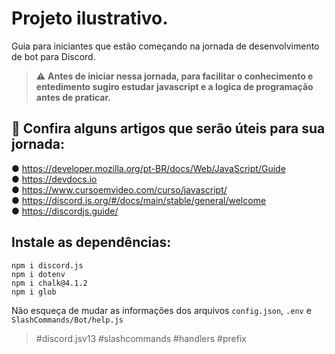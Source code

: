 # Projeto ilustrativo.
Guia para iniciantes que estão começando na jornada de desenvolvimento de bot para Discord.

> :warning: **Antes de iniciar nessa jornada, para facilitar o conhecimento e entedimento sugiro estudar javascript e a logica de programação antes de praticar.**

## 📄 Confira alguns artigos que serão úteis para sua jornada:
● https://developer.mozilla.org/pt-BR/docs/Web/JavaScript/Guide<br>
● https://devdocs.io<br>
● https://www.cursoemvideo.com/curso/javascript/<br>
● https://discord.js.org/#/docs/main/stable/general/welcome<br>
● https://discordjs.guide/

## Instale as dependências:
```
npm i discord.js
npm i dotenv
npm i chalk@4.1.2
npm i glob
```
Não esqueça de mudar as informações dos arquivos `config.json`, `.env` e `SlashCommands/Bot/help.js`

> #discord.jsv13 #slashcommands #handlers #prefix
